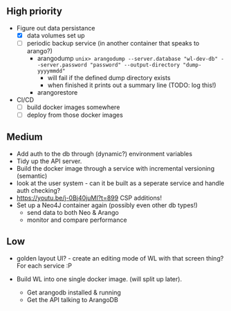 ## High priority

* Figure out data persistance
  * [x] data volumes set up
  * [ ] periodic backup service (in another container that speaks to arango?)
    * arangodump `unix> arangodump --server.database "wl-dev-db" --server.password "password" --output-directory "dump-yyyymmdd"`
      * will fail if the defined dump directory exists
      * when finished it prints out a summary line (TODO: log this!)
    * arangorestore
* CI/CD
  * [ ] build docker images somewhere
  * [ ] deploy from those docker images

## Medium

* Add auth to the db through (dynamic?) environment variables
* Tidy up the API server.
* Build the docker image through a service with incremental versioning (semantic)
* look at the user system - can it be built as a seperate service and handle auth checking?
* https://youtu.be/j-0Bj40juMI?t=899 CSP additions!
* Set up a Neo4J container again (possibly even other db types!)
  * send data to both Neo & Arango
  * monitor and compare performance

## Low

* golden layout UI? - create an editing mode of WL with that screen thing? For each service :P
* Build WL into one single docker image. (will split up later).

  * Get arangodb installed & running
  * Get the API talking to ArangoDB
